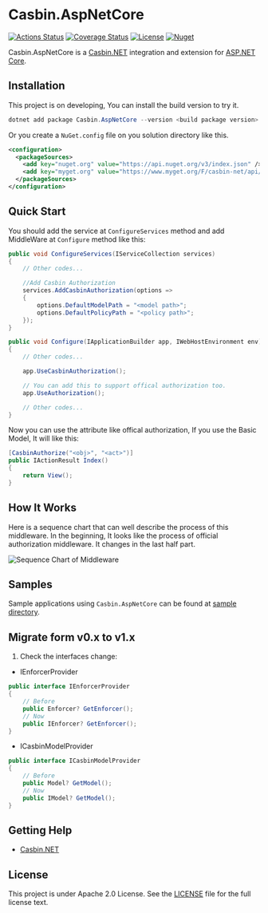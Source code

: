 # Casbin.AspNetCore

[![Actions Status](https://github.com/casbin-net/casbin-aspnetcore/workflows/Build/badge.svg)](https://github.com/casbin-net/casbin-aspnetcore/actions)
[![Coverage Status](https://coveralls.io/repos/github/casbin-net/casbin-aspnetcore/badge.svg?branch=master)](https://coveralls.io/github/casbin-net/casbin-aspnetcore?branch=master)
[![License](https://img.shields.io/github/license/casbin-net/casbin-aspnetcore)](https://github.com/casbin-net/casbin-aspnetcore/blob/master/LICENSE)
[![Nuget](https://img.shields.io/nuget/v/Casbin.AspNetCore?label=Casbin.AspNetCore)](https://www.nuget.org/packages/Casbin.AspNetCore)

Casbin.AspNetCore is a [Casbin.NET](https://github.com/casbin/Casbin.NET) integration and extension for [ASP.NET Core](https://asp.net).

## Installation

This project is on developing, You can install the build version to try it.

```csharp
dotnet add package Casbin.AspNetCore --version <build package version> --source https://www.myget.org/F/casbin-net/api/v3/index.json
```

Or you create a `NuGet.config` file on you solution directory like this.

```xml
<configuration>
  <packageSources>
    <add key="nuget.org" value="https://api.nuget.org/v3/index.json" />
    <add key="myget.org" value="https://www.myget.org/F/casbin-net/api/v3/index.json" />
  </packageSources>
</configuration>
```

## Quick Start
You should add the service at `ConfigureServices` method and add MiddleWare at `Configure` method like this:

```csharp
public void ConfigureServices(IServiceCollection services)
{
    // Other codes...

    //Add Casbin Authorization
    services.AddCasbinAuthorization(options =>
    {
        options.DefaultModelPath = "<model path>";
        options.DefaultPolicyPath = "<policy path>";
    });
}

public void Configure(IApplicationBuilder app, IWebHostEnvironment env)
{
    // Other codes...

    app.UseCasbinAuthorization();

    // You can add this to support offical authorization too.
    app.UseAuthorization();

    // Other codes...
}
```
Now you can use the attribute like offical authorization, If you use the Basic Model, It will like this:

```csharp
[CasbinAuthorize("<obj>", "<act>")]
public IActionResult Index()
{
    return View();
}
```

## How It Works

Here is a sequence chart that can well describe the process of this middleware. In the beginning, It looks like the process of official authorization middleware. It changes in the last half part.

![Sequence Chart of Middleware](https://raw.githubusercontent.com/casbin-net/casbin-aspnetcore/master/docs/assets/casbin-aspnetcore-sequence-chart.png)

## Samples
Sample applications using `Casbin.AspNetCore` can be found at [sample directory](https://github.com/casbin-net/casbin-aspnetcore/tree/master/samples).

## Migrate form v0.x to v1.x

1. Check the interfaces change:
- IEnforcerProvider
```csharp
public interface IEnforcerProvider
{
    // Before
    public Enforcer? GetEnforcer();
    // Now
    public IEnforcer? GetEnforcer();
}
```
- ICasbinModelProvider
```csharp
public interface ICasbinModelProvider
{
    // Before
    public Model? GetModel();
    // Now
    public IModel? GetModel();
}
```

## Getting Help
- [Casbin.NET](https://github.com/casbin/Casbin.NET)

## License
This project is under Apache 2.0 License. See the [LICENSE](LICENSE) file for the full license text.

